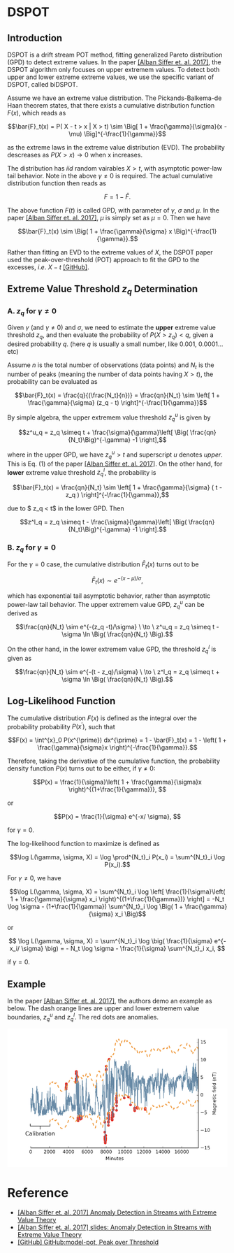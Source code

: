 # DSPOT

## Introduction 

DSPOT is a drift stream POT method, fitting generalized Pareto distribution (GPD) to detect extreme values. In the paper [[Alban Siffer et. al. 2017]][Anomaly Detection in Streams with Extreme Value Theory], the DSPOT algorithm only focuses on upper extremem values. To detect both upper and lower extreme extreme values, we use the specific variant of DSPOT, called biDSPOT.

Assume we have an extreme value distribution. The Pickands-Balkema-de Haan theorem states, that there exists a cumulative distribution function $F(x)$, which reads as

$$\bar{F}_t(x) = P( X - t > x | X > t) \sim \Big[ 1 + \frac{\gamma}{\sigma}(x - \mu) \Big]^{-\frac{1}{\gamma}}$$

as the extreme laws in the extreme value distribution (EVD). The probability descreases as $P(X > x) \to 0$ when x increases.

The distribution has $iid$ random vairables $X > t$, with asymptotic power-law tail behavior. Note in the above $\gamma \ne 0$ is required. The actual cumulative distribution function then reads as 

$$ F = 1 - \bar{F}.$$

The above function $F(t)$ is called GPD, with parameter of $\gamma$, $\sigma$ and $\mu$. In the paper [[Alban Siffer et. al. 2017]][Anomaly Detection in Streams with Extreme Value Theory], $\mu$ is simply set as $\mu = 0$. Then we have

$$\bar{F}_t(x) \sim \Big( 1 + \frac{\gamma}{\sigma} x \Big)^{-\frac{1}{\gamma}}.$$

Rather than fitting an EVD to the extreme values of $X$, the DSPOT paper used the peak-over-threshold (POT) approach to fit the GPD to the excesses, $i.e.$ $X-t$ [[GitHub]][GitHub:model-pot, Peak over Threshold].


## Extreme Value Threshold $z_q$ Determination

### A. $z_q$ for $\gamma \ne 0$

Given $\gamma$ (and $\gamma \ne 0$) and $\sigma$, we need to estimate the **upper** extreme value threshold $z_q$, and then evaluate the probability of $P(X > z_q) < q$, given a desired probability $q$. (here $q$ is usually a small number, like 0.001, 0.0001... etc)

Assume $n$ is the total number of observations (data points) and $N_t$ is the number of peaks (meaning the number of data points having $X > t$), the probability can be evaluated as

$$\bar{F}_t(x) = \frac{q}{(\frac{N_t}{n})} = \frac{qn}{N_t} \sim \left[ 1 + \frac{\gamma}{\sigma} (z_q - t) \right]^{-\frac{1}{\gamma}}$$

By simple algebra, the upper extremem value threshold $z^u_q$ is given by

$$z^u_q = z_q \simeq t + \frac{\sigma}{\gamma}\left[ \Big( \frac{qn}{N_t}\Big)^{-\gamma} -1 \right],$$

where in the upper GPD, we have $z^u_q > t$ and superscript $u$ denotes *upper*. This is Eq. (1) of the paper [[Alban Siffer et. al. 2017]][Anomaly Detection in Streams with Extreme Value Theory]. On the other hand, for **lower** extreme value threshold $z^l_q$, the probability is 

$$\bar{F}_t(x) = \frac{qn}{N_t} \sim \left[ 1 + \frac{\gamma}{\sigma} ( t - z_q ) \right]^{-\frac{1}{\gamma}},$$

due to $ z_q < t$ in the lower GPD. Then

$$z^l_q = z_q \simeq t - \frac{\sigma}{\gamma}\left[ \Big( \frac{qn}{N_t}\Big)^{-\gamma} -1 \right].$$




### B. $z_q$ for $\gamma = 0$

For the $\gamma = 0$ case, the cumulative distribution $\bar{F}_t(x)$ turns out to be

$$ \bar{F}_t(x) \sim e^{-(x-\mu)/ \sigma}, $$

which has exponential tail asymptotic behavior, rather than asymptotic power-law tail behavior. The upper extremem value GPD, $z^u_q$ can be derived as 

$$\frac{qn}{N_t} \sim e^{-(z_q -t)/\sigma} \ \to \ z^u_q = z_q \simeq t - \sigma \ln \Big( \frac{qn}{N_t} \Big).$$

On the other hand, in the lower extremem value GPD, the threshold $z^l_q$ is given as 

$$\frac{qn}{N_t} \sim e^{-(t - z_q)/\sigma} \ \to \ z^l_q = z_q \simeq t + \sigma \ln \Big( \frac{qn}{N_t} \Big).$$


## Log-Likelihood Function

The cumulative distribution $F(x)$ is defined as the integral over the probability probability $P(x^{\prime})$, such that

$$F(x) = \int^{x}_0 P(x^{\prime}) dx^{\prime} = 1 - \bar{F}_t(x) = 1 - \left( 1 + \frac{\gamma}{\sigma}x \right)^{-\frac{1}{\gamma}}.$$

Therefore, taking the derivative of the cumulative function, the probability density function $P(x)$ turns out to be either, if $\gamma \ne 0$:

$$P(x) = \frac{1}{\sigma}\left( 1 + \frac{\gamma}{\sigma}x \right)^{(1+\frac{1}{\gamma})}, $$

or 

$$P(x) = \frac{1}{\sigma} e^{-x/ \sigma}, $$

for $\gamma = 0$.

The log-likelihood function to maximize is defined as 

$$\log L(\gamma, \sigma, X) = \log \prod^{N_t}_i P(x_i)  = \sum^{N_t}_i \log P(x_i).$$

For $\gamma \ne 0$, we have 

$$\log L(\gamma, \sigma, X) = \sum^{N_t}_i \log \left[ \frac{1}{\sigma}\left( 1 + \frac{\gamma}{\sigma} x_i \right)^{(1+\frac{1}{\gamma})} \right] = -N_t \log \sigma - (1+\frac{1}{\gamma}) \sum^{N_t}_i \log \Big( 1 + \frac{\gamma}{\sigma} x_i \Big)$$

or 

$$ \log L(\gamma, \sigma, X) = \sum^{N_t}_i \log \big( \frac{1}{\sigma} e^{-x_i/ \sigma} \big) =  - N_t \log \sigma - \frac{1}{\sigma} \sum^{N_t}_i x_i, $$

if $\gamma = 0$.

## Example

In the paper [[Alban Siffer et. al. 2017]][Anomaly Detection in Streams with Extreme Value Theory], the authors demo an example as below. The dash orange lines are upper and lower extremem value boundaries, $z^u_q$ and $z^l_q$. The red dots are anomalies.

![](images/DSPOT_example.png)

# Reference

* [Anomaly Detection in Streams with Extreme Value Theory]: https://hal.archives-ouvertes.fr/hal-01640325/document
[[Alban Siffer et. al. 2017] Anomaly Detection in Streams with Extreme Value Theory](https://hal.archives-ouvertes.fr/hal-01640325/document)
* [slides: Anomaly Detection in Streams with Extreme Value Theory]: https://project.inria.fr/FranceJapanICST/files/2017/05/ASiffer_Presentation_2017.pdf
[[Alban Siffer et. al. 2017] slides: Anomaly Detection in Streams with Extreme Value Theory](https://project.inria.fr/FranceJapanICST/files/2017/05/ASiffer_Presentation_2017.pdf)
* [GitHub:model-pot, Peak over Threshold]: https://github.com/cbhua/model-pot
[[GitHub] GitHub:model-pot, Peak over Threshold](https://github.com/cbhua/model-pot)